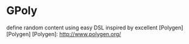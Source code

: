 GPoly
=====

define random content using easy DSL inspired by excellent [Polygen][Polygen]
[Polygen]: http://www.polygen.org/